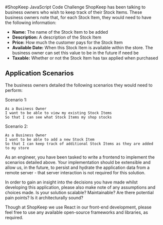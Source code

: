 #ShopKeep JavaScript Code Challenge
ShopKeep has been talking to business owners who wish to keep track of their Stock Items.
These business owners note that, for each Stock Item, they would need to have the following
information:
- **Name:** The name of the Stock Item to be added
- **Description:** A description of the Stock Item
- **Price:** How much the customer pays for the Stock Item
- **Available Date:** When this Stock Item is available within the store. The business owner can set
this value to be in the future if need be
- **Taxable:** Whether or not the Stock Item has tax applied when purchased

## Application Scenarios
The business owners detailed the following scenarios they would need to perform:

Scenario 1:
```
As a Business Owner
I want to be able to view my existing Stock Items
So that I can see what Stock Items my shop stocks
```

Scenario 2:
```
As a Business Owner
I want to be able to add a new Stock Item
So that I can keep track of additional Stock Items as they are added to my store
```

As an engineer, you have been tasked to write a frontend to implement the scenarios detailed
above. Your implementation should be extensible and allow us, in the future, to persist and
hydrate the application data from a remote server - that server interaction is not required for this
solution.

In order to gain an insight into the decisions you have made whilst developing this application,
please also make note of any assumptions and choices made. Is your solution scalable?
Maintainable? Are there potential pain points? Is it architecturally sound?

Though at ShopKeep we use React in our front-end development, please feel free to use any
available open-source frameworks and libraries, as required.
